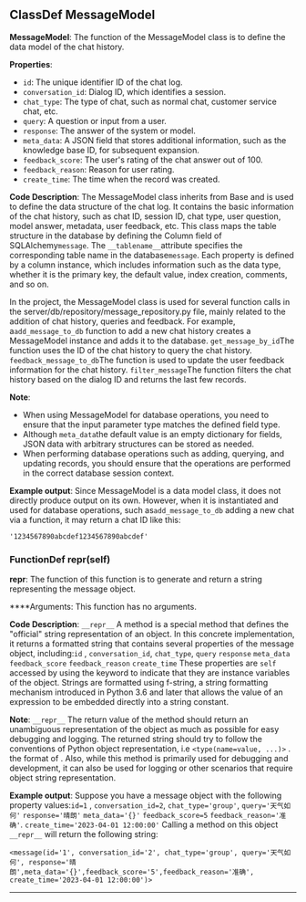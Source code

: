 ## ClassDef MessageModel
**MessageModel**: The function of the MessageModel class is to define the data model of the chat history. 

**Properties**:
- `id`: The unique identifier ID of the chat log.
- `conversation_id`: Dialog ID, which identifies a session.
- `chat_type`: The type of chat, such as normal chat, customer service chat, etc.
- `query`: A question or input from a user.
- `response`: The answer of the system or model.
- `meta_data`: A JSON field that stores additional information, such as the knowledge base ID, for subsequent expansion.
- `feedback_score`: The user's rating of the chat answer out of 100.
- `feedback_reason`: Reason for user rating.
- `create_time`: The time when the record was created.

**Code Description**:
The MessageModel class inherits from Base and is used to define the data structure of the chat log. It contains the basic information of the chat history, such as chat ID, session ID, chat type, user question, model answer, metadata, user feedback, etc. This class maps the table structure in the database by defining the Column field of SQLAlchemy`message`. The `__tablename__`attribute specifies the corresponding table name in the database`message`. Each property is defined by a column instance, which includes information such as the data type, whether it is the primary key, the default value, index creation, comments, and so on. 

In the project, the MessageModel class is used for several function calls in the server/db/repository/message_repository.py file, mainly related to the addition of chat history, queries and feedback. For example, a`add_message_to_db` function to add a new chat history creates a MessageModel instance and adds it to the database. `get_message_by_id`The function uses the ID of the chat history to query the chat history. `feedback_message_to_db`The function is used to update the user feedback information for the chat history. `filter_message`The function filters the chat history based on the dialog ID and returns the last few records. 

**Note**:
- When using MessageModel for database operations, you need to ensure that the input parameter type matches the defined field type.
- Although `meta_data`the default value is an empty dictionary for fields, JSON data with arbitrary structures can be stored as needed. 
- When performing database operations such as adding, querying, and updating records, you should ensure that the operations are performed in the correct database session context.

**Example output**:
Since MessageModel is a data model class, it does not directly produce output on its own. However, when it is instantiated and used for database operations, such as`add_message_to_db` adding a new chat via a function, it may return a chat ID like this:
```
'1234567890abcdef1234567890abcdef'
```
### FunctionDef __repr__(self)
**__repr__**: The function of this function is to generate and return a string representing the message object. 

****Arguments: This function has no arguments. 

**Code Description**: `__repr__` A method is a special method that defines the "official" string representation of an object. In this concrete implementation, it returns a formatted string that contains several properties of the message object, including:`id` , `conversation_id`, `chat_type`, `query` `response` `meta_data` `feedback_score` `feedback_reason` `create_time` These properties  are `self` accessed by using the keyword to indicate that they are instance variables of the object. Strings are formatted using f-string, a string formatting mechanism introduced in Python 3.6 and later that allows the value of an expression to be embedded directly into a string constant. 

**Note**: `__repr__` The return value of the method should return an unambiguous representation of the object as much as possible for easy debugging and logging. The returned string should try to follow the conventions of Python object representation, i.e `<type(name=value, ...)>` . the format of . Also, while this method is primarily used for debugging and development, it can also be used for logging or other scenarios that require object string representation. 

**Example output**: Suppose you have a message object with the following property values:`id=1` , `conversation_id=2`, `chat_type='group'`, `query='天气如何'` `response='晴朗'` `meta_data='{}'` `feedback_score=5` `feedback_reason='准确'`. `create_time='2023-04-01 12:00:00'` Calling a method on this object `__repr__` will return the following string:

```
<message(id='1', conversation_id='2', chat_type='group', query='天气如何', response='晴朗',meta_data='{}',feedback_score='5',feedback_reason='准确', create_time='2023-04-01 12:00:00')>
```
***
